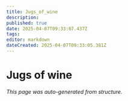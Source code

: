 ```yaml
---
title: Jugs_of_wine
description: 
published: true
date: 2025-04-07T09:33:07.437Z
tags: 
editor: markdown
dateCreated: 2025-04-07T09:33:05.381Z
---
```


# Jugs of wine

*This page was auto-generated from structure.*